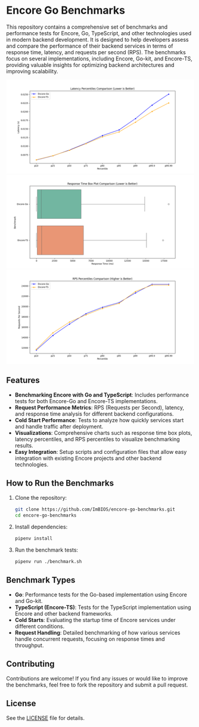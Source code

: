 
# Encore Go Benchmarks

This repository contains a comprehensive set of benchmarks and performance tests for Encore, Go, TypeScript, and other technologies used in modern backend development. It is designed to help developers assess and compare the performance of their backend services in terms of response time, latency, and requests per second (RPS). The benchmarks focus on several implementations, including Encore, Go-kit, and Encore-TS, providing valuable insights for optimizing backend architectures and improving scalability.

![Latency Percentiles](./assets/latency_percentiles_comparison.png)
![Response Time Box Plot](./assets/response_time_boxplot_comparison.png)
![RPS Percentiles](./assets/rps_percentiles_comparison.png)

## Features

- **Benchmarking Encore with Go and TypeScript**: Includes performance tests for both Encore-Go and Encore-TS implementations.
- **Request Performance Metrics**: RPS (Requests per Second), latency, and response time analysis for different backend configurations.
- **Cold Start Performance**: Tests to analyze how quickly services start and handle traffic after deployment.
- **Visualizations**: Comprehensive charts such as response time box plots, latency percentiles, and RPS percentiles to visualize benchmarking results.
- **Easy Integration**: Setup scripts and configuration files that allow easy integration with existing Encore projects and other backend technologies.

## How to Run the Benchmarks

1. Clone the repository:

   ```bash
   git clone https://github.com/ImBIOS/encore-go-benchmarks.git
   cd encore-go-benchmarks
   ```

2. Install dependencies:

   ```bash
   pipenv install
   ```

3. Run the benchmark tests:

   ```bash
   pipenv run ./benchmark.sh
   ```

## Benchmark Types

- **Go**: Performance tests for the Go-based implementation using Encore and Go-kit.
- **TypeScript (Encore-TS)**: Tests for the TypeScript implementation using Encore and other backend frameworks.
- **Cold Starts**: Evaluating the startup time of Encore services under different conditions.
- **Request Handling**: Detailed benchmarking of how various services handle concurrent requests, focusing on response times and throughput.

## Contributing

Contributions are welcome! If you find any issues or would like to improve the benchmarks, feel free to fork the repository and submit a pull request.

## License

See the [LICENSE](LICENSE) file for details.
